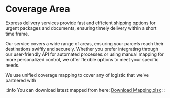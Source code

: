 # Coverage Area

Express delivery services provide fast and efficient shipping options for urgent packages and documents, ensuring timely delivery within a short time frame.

Our service covers a wide range of areas, ensuring your parcels reach their destinations swiftly and securely. Whether you prefer integrating through our user-friendly API for automated processes or using manual mapping for more personalized control, we offer flexible options to meet your specific needs. 

We use unified coverage mapping to cover any of logistic that we've partnered with

::info
You can download latest mapped from here: [Download Mapping.xlsx](https://docs.google.com/spreadsheets/d/1VuK0FKKVarBHDp9tSkX1CNDWBCapgWQM/edit?usp=drive_link&ouid=117844462189996597792&rtpof=true&sd=true)
::